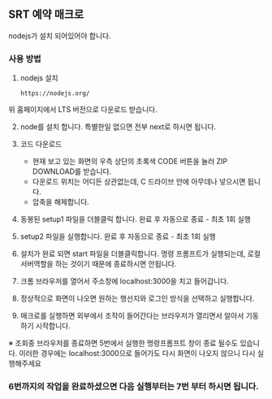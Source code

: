 ## SRT 예약 매크로

nodejs가 설치 되어있어야 합니다.

### 사용 방법

1. nodejs 설치

   ```
   https://nodejs.org/
   ```

위 홈페이지에서 LTS 버전으로 다운로드 받습니다.

2. node를 설치 합니다. 특별한일 없으면 전부 next로 하시면 됩니다.

3. 코드 다운로드

   - 현재 보고 있는 화면의 우측 상단의 초록색 CODE 버튼을 눌러 ZIP DOWNLOAD를 받습니다.
   - 다운로드 위치는 어디든 상관없는데, C 드라이브 안에 아무데나 넣으시면 됩니다.
   - 압축을 해제합니다.

4. 동봉된 setup1 파일을 더블클릭 합니다. 완료 후 자동으로 종료 - 최초 1회 실행
5. setup2 파일을 실행합니다. 완료 후 자동으로 종료 - 최초 1회 실행
6. 설치가 완료 되면 start 파일을 더블클릭합니다. 명령 프롬프트가 실행되는데, 로컬 서버역할을 하는 것이기 때문에 종료하시면 안됩니다.

7. 크롬 브라우저를 열어서 주소창에 localhost:3000을 치고 들어갑니다.
8. 정상적으로 화면이 나오면 원하는 행선지와 로그인 방식을 선택하고 실행합니다.
9. 매크로를 실행하면 외부에서 조작이 들어간다는 브라우저가 열리면서 알아서 기동하기 시작합니다.

※ 조회중 브라우저를 종료하면 5번에서 실행한 명령프롬프트 창이 종료 될수도 있습니다. 이러한 경우에는 localhost:3000으로 들어가도 다시 화면이 나오지 않으니 다시 실행해주세요

### 6번까지의 작업을 완료하셨으면 다음 실행부터는 7번 부터 하시면 됩니다.
